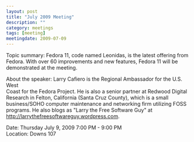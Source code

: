 ```yaml
---
layout: post
title: "July 2009 Meeting"
description: ""
category: meetings
tags: [meeting]
meetingdate: 2009-07-09
---
```


Topic summary: Fedora 11, code named Leonidas, is the latest offering from     
Fedora. With over 60 improvements and new features, Fedora 11 will be          
demonstrated at the meeting.                                                   
                                                                             
About the speaker: Larry Cafiero is the Regional Ambassador for the U.S. West  
Coast for the Fedora Project. He is also a senior partner at Redwood Digital   
Research in Felton, California (Santa Cruz County), which is a small           
business/SOHO computer maintenance and networking firm utilizing FOSS          
programs. He also blogs as "Larry the Free Software Guy" at                    
http://larrythefreesoftwareguy.wordpress.com.                                  
                                                                             
Date: Thursday July 9, 2009 7:00 PM - 9:00 PM                                    
Location: Downs 107                                         
